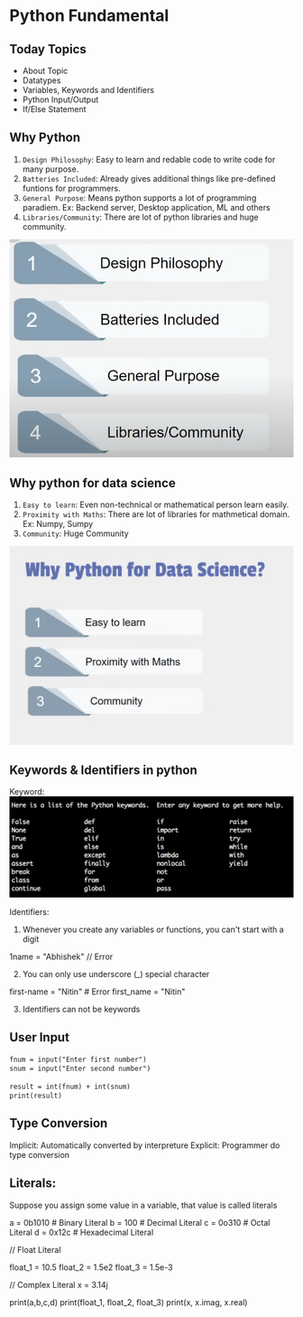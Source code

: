 # Python Fundamental

## Today Topics

- About Topic
- Datatypes
- Variables, Keywords and Identifiers
- Python Input/Output
- If/Else Statement

## Why Python

1. `Design Philosophy`: Easy to learn and redable code to write code for many purpose.
2. `Batteries Included`: Already gives additional things like pre-defined funtions for programmers.
3. `General Purpose`: Means python supports a lot of programming paradiem. Ex: Backend server, Desktop application, ML and others
4. `Libraries/Community`: There are lot of python libraries and huge community.

![alt text](image.png)

## Why python for data science

1. `Easy to learn`: Even non-technical or mathematical person learn easily.
2. `Proximity with Maths`: There are lot of libraries for mathmetical domain. Ex: Numpy, Sumpy
3. `Community`: Huge Community

![alt text](<image2.png>)

## Keywords & Identifiers in python

Keyword:
![alt text](image-1.png)

Identifiers: 

1. Whenever you create any variables or functions, you can't start with a digit

1name = "Abhishek" // Error

2. You can only use underscore (_) special character

first-name = "Nitin" # Error
first_name = "Nitin"

3. Identifiers can not be keywords

## User Input

```
fnum = input("Enter first number")
snum = input("Enter second number")

result = int(fnum) + int(snum)
print(result)
```


## Type Conversion

Implicit: Automatically converted by interpreture
Explicit: Programmer do type conversion

## Literals: 

Suppose you assign some value in a variable, that value is called literals

a = 0b1010 # Binary Literal
b = 100 # Decimal Literal
c = 0o310 # Octal Literal
d = 0x12c # Hexadecimal Literal

// Float Literal

float_1 = 10.5
float_2 = 1.5e2
float_3 = 1.5e-3

// Complex Literal
x = 3.14j

print(a,b,c,d)
print(float_1, float_2, float_3)
print(x, x.imag, x.real)
